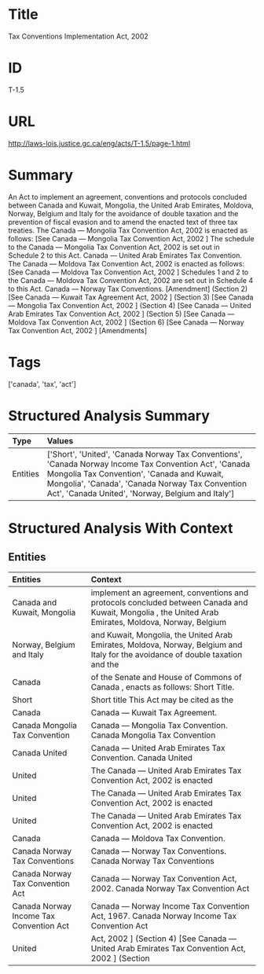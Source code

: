 # Title
Tax Conventions Implementation Act, 2002


# ID
T-1.5

# URL
http://laws-lois.justice.gc.ca/eng/acts/T-1.5/page-1.html


# Summary
An Act to implement an agreement, conventions and protocols concluded between Canada and Kuwait, Mongolia, the United Arab Emirates, Moldova, Norway, Belgium and Italy for the avoidance of double taxation and the prevention of fiscal evasion and to amend the enacted text of three tax treaties.
The  Canada — Mongolia Tax Convention Act, 2002  is enacted as follows: [See  Canada — Mongolia Tax Convention Act, 2002 ] The schedule to the  Canada — Mongolia Tax Convention Act, 2002  is set out in Schedule 2 to this Act. Canada — United Arab Emirates Tax Convention.
The  Canada — Moldova Tax Convention Act, 2002  is enacted as follows: [See  Canada — Moldova Tax Convention Act, 2002 ] Schedules 1 and 2 to the  Canada — Moldova Tax Convention Act, 2002  are set out in Schedule 4 to this Act. Canada — Norway Tax Conventions.
[Amendment] (Section 2) [See  Canada — Kuwait Tax Agreement Act, 2002 ] (Section 3) [See  Canada — Mongolia Tax Convention Act, 2002 ] (Section 4) [See  Canada — United Arab Emirates Tax Convention Act, 2002 ] (Section 5) [See  Canada — Moldova Tax Convention Act, 2002 ] (Section 6) [See  Canada — Norway Tax Convention Act, 2002 ] [Amendments] 


# Tags
['canada', 'tax', 'act']


# Structured Analysis Summary
| Type     | Values                                                                                                                                                                                                                                                            |
|:---------|:------------------------------------------------------------------------------------------------------------------------------------------------------------------------------------------------------------------------------------------------------------------|
| Entities | ['Short', 'United', 'Canada  Norway Tax Conventions', 'Canada  Norway Income Tax Convention Act', 'Canada  Mongolia Tax Convention', 'Canada and Kuwait, Mongolia', 'Canada', 'Canada  Norway Tax Convention Act', 'Canada  United', 'Norway, Belgium and Italy'] |


# Structured Analysis With Context
 


## Entities
| Entities                                 | Context                                                                                                                                              |
|:-----------------------------------------|:-----------------------------------------------------------------------------------------------------------------------------------------------------|
| Canada and Kuwait, Mongolia              | implement an agreement, conventions and protocols concluded between Canada and Kuwait, Mongolia , the United Arab Emirates, Moldova, Norway, Belgium |
| Norway, Belgium and Italy                | and Kuwait, Mongolia, the United Arab Emirates, Moldova, Norway, Belgium and Italy for the avoidance of double taxation and the                      |
| Canada                                   | of the Senate and House of Commons of Canada , enacts as follows: Short Title.                                                                       |
| Short                                    | Short title This Act may be cited as the                                                                                                             |
| Canada                                   | Canada  — Kuwait Tax Agreement.                                                                                                                      |
| Canada  Mongolia Tax Convention          | Canada — Mongolia Tax Convention. Canada  Mongolia Tax Convention                                                                                    |
| Canada  United                           | Canada — United Arab Emirates Tax Convention. Canada  United                                                                                         |
| United                                   | The  Canada —  United Arab Emirates Tax Convention Act, 2002 is enacted                                                                              |
| United                                   | The  Canada —  United Arab Emirates Tax Convention Act, 2002 is enacted                                                                              |
| United                                   | The  Canada —  United Arab Emirates Tax Convention Act, 2002 is enacted                                                                              |
| Canada                                   | Canada  — Moldova Tax Convention.                                                                                                                    |
| Canada  Norway Tax Conventions           | Canada — Norway Tax Conventions. Canada  Norway Tax Conventions                                                                                      |
| Canada  Norway Tax Convention Act        | Canada — Norway Tax Convention Act, 2002. Canada  Norway Tax Convention Act                                                                          |
| Canada  Norway Income Tax Convention Act | Canada — Norway Income Tax Convention Act, 1967. Canada  Norway Income Tax Convention Act                                                            |
| United                                   | Act, 2002 ] (Section 4) [See Canada — United Arab Emirates Tax Convention Act, 2002 ] (Section                                                       |



